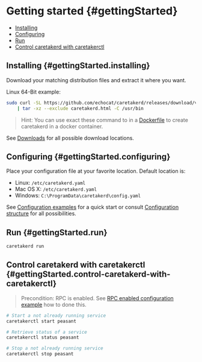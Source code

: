 # Getting started {#gettingStarted}

* [Installing](#gettingStarted.installing)
* [Configuring](#gettingStarted.configuring)
* [Run](#gettingStarted.run)
* [Control caretakerd with caretakerctl](#gettingStarted.control-caretakerd-with-caretakerctl)

## Installing {#gettingStarted.installing}

Download your matching distribution files and extract it where you want.

Linux 64-Bit example:
```bash
sudo curl -SL https://github.com/echocat/caretakerd/releases/download/v{{.Version}}/caretakerd-linux-amd64.tar.gz \
    | tar -xz --exclude caretakerd.html -C /usr/bin
```

> Hint: You can use exact these command to in a [Dockerfile](https://docs.docker.com/engine/reference/builder/)
> to create caretakerd in a docker container.

See [Downloads](#downloads) for all possible download locations.

## Configuring {#gettingStarted.configuring}

Place your configuration file at your favorite location. Default location is:

* Linux: ``/etc/caretakerd.yaml``
* Mac OS X: ``/etc/caretakerd.yaml``
* Windows: ``C:\ProgramData\caretakerd\config.yaml``

See [Configuration examples](#configuration.examples) for a quick start or consult [Configuration structure](#configuration.structure) for all possibilities.

## Run {#gettingStarted.run}

```bash
caretakerd run
```

## Control caretakerd with caretakerctl {#gettingStarted.control-caretakerd-with-caretakerctl}

> Precondition: RPC is enabled. See [RPC enabled configuration example](#configuration.examples.rpcEnabled) how to done this.

```bash
# Start a not already running service
caretakerctl start peasant

# Retrieve status of a service
caretakerctl status peasant

# Stop a not already running service
caretakerctl stop peasant
```
